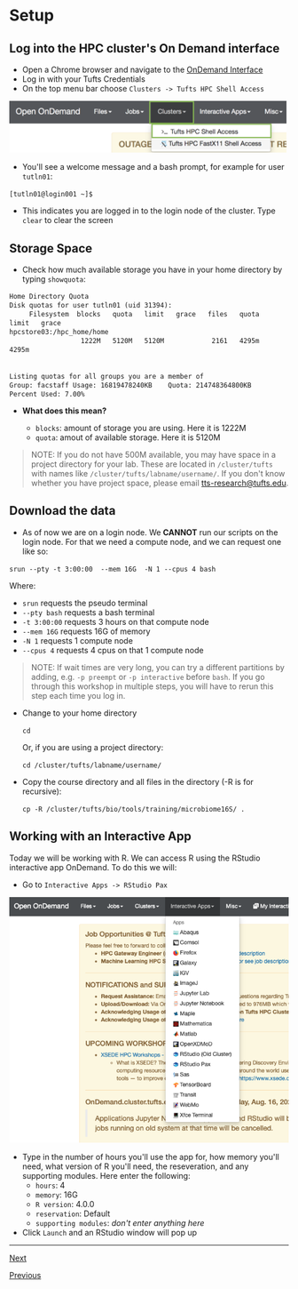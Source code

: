# Setup

## Log into the HPC cluster's On Demand interface

- Open a Chrome browser and navigate to the [OnDemand Interface](https://ondemand.pax.tufts.edu)
- Log in with your Tufts Credentials
- On the top menu bar choose `Clusters -> Tufts HPC Shell Access`

<img src="../IntroToNGS/img/od_terminal.png" width="500">

- You'll see a welcome message and a bash prompt, for example for user `tutln01`:

`[tutln01@login001 ~]$`

- This indicates you are logged in to the login node of the cluster. Type `clear` to clear the screen

## Storage Space

- Check how much available storage you have in your home directory by typing `showquota`:

```
Home Directory Quota
Disk quotas for user tutln01 (uid 31394):
     Filesystem  blocks   quota   limit   grace   files   quota   limit   grace
hpcstore03:/hpc_home/home
                  1222M   5120M   5120M            2161   4295m   4295m        


Listing quotas for all groups you are a member of
Group: facstaff	Usage: 16819478240KB	Quota: 214748364800KB	Percent Used: 7.00%
```
- **What does this mean?**

     - `blocks`: amount of storage you are using. Here it is 1222M
     - `quota`: amout of available storage. Here it is 5120M


> NOTE: If you do not have 500M available, you may have space in a project directory for your lab. These are located in `/cluster/tufts` with names like `/cluster/tufts/labname/username/`. If you don't know whether you have project space, please email [tts-research@tufts.edu](mailto:tts-research@tufts.edu).

## Download the data

- As of now we are on a login node. We **CANNOT** run our scripts on the login node. For that we need a compute node, and we can request one like so:

`srun --pty -t 3:00:00  --mem 16G  -N 1 --cpus 4 bash`

Where:

 - `srun` requests the pseudo terminal
 - `--pty bash` requests a bash terminal
 - `-t 3:00:00` requests 3 hours on that compute node
 - `--mem 16G` requests 16G of memory
 - `-N 1` requests 1 compute node
 - `--cpus 4` requests 4 cpus on that 1 compute node

 
> NOTE: If wait times are very long, you can try a different partitions by adding, e.g. `-p preempt` or `-p interactive` before `bash`.
If you go through this workshop in multiple steps, you will have to rerun this step each time you log in.

- Change to your home directory

     `cd `

     Or, if you are using a project directory:

     `cd /cluster/tufts/labname/username/`

- Copy the course directory and all files in the directory (-R is for recursive):   

     `cp -R /cluster/tufts/bio/tools/training/microbiome16S/ .`   

## Working with an Interactive App

Today we will be working with R. We can access R using the RStudio interactive app OnDemand. To do this we will:

- Go to `Interactive Apps -> RStudio Pax`

![](images/interactive.PNG)

- Type in the number of hours you'll use the app for, how memory you'll need, what version of R you'll need, the reseveration, and any supporting modules. Here enter the following:
     - `hours`: 4
     - `memory`: 16G
     - `R version`: 4.0.0
     - `reservation`: Default
     - `supporting modules`: *don't enter anything here*
- Click `Launch` and an RStudio window will pop up

_________________________________________________________________________________________________________________________________________________________

[Next](./AmpliconSeq3.md)

[Previous](./AmpliconSeq1.md)
